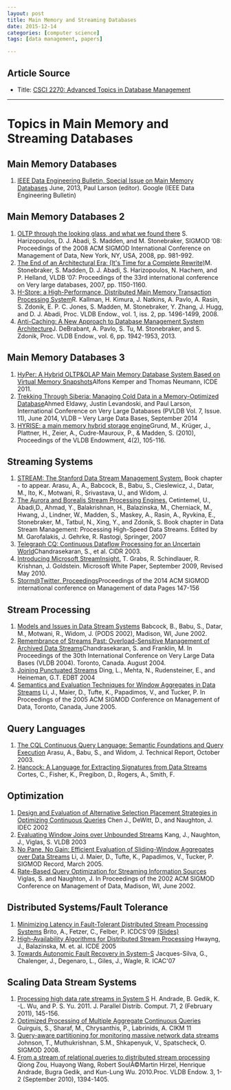 ```yaml
---
layout: post
title: Main Memory and Streaming Databases
date: 2015-12-14
categories: [computer science]
tags: [data management, papers]

---
```


## Article Source

* Title: [CSCI 2270: Advanced Topics in Database Management](http://cs.brown.edu/courses/cs227/home.html)

---

# Topics in Main Memory and Streaming Databases

## Main Memory Databases

1.  [IEEE Data Engineering Bulletin, Special Issue on Main Memory Databases](http://sungsoo.github.com/papers/ieee-june2013.pdf) June, 2013, Paul Larson (editor). Google (IEEE Data Engineering Bulletin)

## Main Memory Databases 2

1.  [OLTP through the looking glass, and what we found there](http://sungsoo.github.com/papers/mm2-oltplookingglass.pdf) S. Harizopoulos, D. J. Abadi, S. Madden, and M. Stonebraker, SIGMOD ’08: Proceedings of the 2008 ACM SIGMOD International Conference on Management of Data, New York, NY, USA, 2008, pp. 981-992.
2.  [The End of an Architectural Era: (It's Time for a Complete Rewrite)](http://sungsoo.github.com/papers/mm2-rewrite.pdf)M. Stonebraker, S. Madden, D. J. Abadi, S. Harizopoulos, N. Hachem, and P. Helland, VLDB ’07: Proceedings of the 33rd international conference on Very large databases, 2007, pp. 1150-1160.
3.  [H-Store: a High-Performance, Distributed Main Memory Transaction Processing System](http://sungsoo.github.com/papers/mm2-hstore.pdf)R. Kallman, H. Kimura, J. Natkins, A. Pavlo, A. Rasin, S. Zdonik, E. P. C. Jones, S. Madden, M. Stonebraker, Y. Zhang, J. Hugg, and D. J. Abadi, Proc. VLDB Endow., vol. 1, iss. 2, pp. 1496-1499, 2008.
4.  [Anti-Caching: A New Approach to Database Management System Architecture](http://sungsoo.github.com/papers/mm2-anticaching.pdf)J. DeBrabant, A. Pavlo, S. Tu, M. Stonebraker, and S. Zdonik, Proc. VLDB Endow., vol. 6, pp. 1942-1953, 2013.

## Main Memory Databases 3

1.  [HyPer: A Hybrid OLTP&OLAP Main Memory Database System Based on Virtual Memory Snapshots](http://sungsoo.github.com/papers/mm2-hyper.pdf)Alfons Kemper and Thomas Neumann, ICDE 2011.
2.  [Trekking Through Siberia: Managing Cold Data in a Memory-Optimized Database](http://sungsoo.github.com/papers/mm2-siberia.pdf)Ahmed Eldawy, Justin Levandoski, and Paul Larson, International Conference on Very Large Databases (PVLDB Vol. 7, Issue. 11), June 2014, VLDB – Very Large Data Bases, September 2014
3.  [HYRISE: a main memory hybrid storage engine](http://sungsoo.github.com/papers/mm2-hyrise.pdf)Grund, M., Krüger, J., Plattner, H., Zeier, A., Cudre-Mauroux, P., & Madden, S. (2010), Proceedings of the VLDB Endowment, 4(2), 105-116.

## Streaming Systems

1.  [STREAM: The Stanford Data Stream Management System.](http://sungsoo.github.com/papers/ss-STREAM.pdf) Book chapter - to appear. Arasu, A., A., Babcock, B., Babu, S., Cieslewicz, J., Datar, M., Ito, K., Motwani, R., Srivastava, U., and Widom, J.
2.  [The Aurora and Borealis Stream Processing Engines.](http://sungsoo.github.com/papers/ss-aurora.pdf) Cetintemel, U., Abadi,D., Ahmad, Y., Balakrishnan, H., Balazinska, M., Cherniack, M., Hwang, J., Lindner, W., Madden, S., Maskey, A., Rasin, A., Ryvkina, E., Stonebraker, M., Tatbul, N., Xing, Y., and Zdonik, S. Book chapter in Data Stream Management: Processing High-Speed Data Streams. Edited by M. Garofalakis, J. Gehrke, R. Rastogi, Springer, 2007
3.  [Telegraph CQ: Continuous Dataflow Processing for an Uncertain World](http://sungsoo.github.com/papers/ss-telegraphcq.pdf)Chandrasekaran, S., et al. CIDR 2003.
4.  [Introducing Microsoft StreamInsight.](http://sungsoo.github.com/papers/ss-microsoftcep.docx) T. Grabs, R. Schindlauer, R. Krishnan, J. Goldstein. Microsoft White Paper, September 2009, Revised May 2010.
5.  [Storm@Twitter, Proceedings](http://sungsoo.github.com/papers/ss-storm.pdf)Proceedings of the 2014 ACM SIGMOD international conference on Management of data Pages 147-156

## Stream Processing

1.  [Models and Issues in Data Stream Systems](http://sungsoo.github.com/papers/sp-modelsandissues.pdf) Babcock, B., Babu, S., Datar, M., Motwani, R., Widom, J. (PODS 2002), Madison, WI, June 2002.
2.  [Remembrance of Streams Past: Overload-Sensitive Management of Archived Data Streams](http://sungsoo.github.com/papers/sp-archivedstreams.pdf)Chandrasekaran, S. and Franklin, M. In Proceedings of the 30th International Conference on Very Large Data Bases (VLDB 2004). Toronto, Canada. August 2004.
3.  [Joining Punctuated Streams](http://sungsoo.github.com/papers/sp-pjoin.pdf) Ding, L., Mehta,  N., Rudensteiner, E., and Heineman, G.T. EDBT 2004
4.  [Semantics and Evaluation Techniques for Window Aggregates in Data Streams](http://sungsoo.github.com/papers/sp-semanticsevaluation.pdf) Li, J., Maier, D., Tufte, K., Papadimos, V., and Tucker, P. In Proceedings of the 2005 ACM SIGMOD Conference on Management of Data, Toronto, Canada, June 2005.

## Query Languages

1.  [The CQL Continuous Query Language: Semantic Foundations and Query Execution](http://sungsoo.github.com/papers/ql-cql.pdf) Arasu, A., Babu, S., and Widom, J. Technical Report, October 2003.
2.  [Hancock: A Language for Extracting Signatures from Data Streams](http://sungsoo.github.com/papers/ql-hancock.pdf) Cortes, C., Fisher, K., Pregibon, D., Rogers, A., Smith, F.


## Optimization

1.  [Design and Evaluation of Alternative Selection Placement Strategies in Optimizing Continuous Queries](http://sungsoo.github.com/papers/opt-designandevaluation.pdf) Chen J., DeWitt, D., and Naughton, J. IDEC 2002
2.  [Evaluating Window Joins over Unbounded Streams](http://sungsoo.github.com/papers/opt-windowjoin.pdf) Kang, J., Naughton, J., Viglas, S. VLDB 2003
3.  [No Pane, No Gain: Efficient Evaluation of Sliding-Window Aggregates over Data Streams](http://sungsoo.github.com/papers/opt-slidingwindowagg.pdf) Li, J. Maier, D., Tufte, K., Papadimos, V., Tucker, P. SIGMOD Record, March 2005.
4.  [Rate-Based Query Optimization for Streaming Information Sources](http://sungsoo.github.com/papers/opt-ratebasedquery.pdf) Viglas, S. and Naughton, J. In Proceedings of the 2002 ACM SIGMOD Conference on Management of Data, Madison, WI, June 2002.


## Distributed Systems/Fault Tolerance

1.  [Minimizing Latency in Fault-Tolerant Distributed Stream Processing Systems](http://sungsoo.github.com/papers/ds-minimizinglatency.pdf) Brito, A., Fetzer, C., Felber, P. ICDCS'09 [(Slides)](http://sungsoo.github.com/papers/ds-minimizinglatency-slides.pdf)
2.  [High-Availability Algorithms for Distributed Stream Processing](http://sungsoo.github.com/papers/ds-highavailability.pdf) Hwayng, J., Balazinska, M. et. al. ICDE 2005
3.  [Towards Autonomic Fault Recovery in System-S](http://sungsoo.github.com/papers/ds-towardsautomatic.pdf) Jacques-Silva, G., Chalenger, J., Degenaro, L., Giles, J., Wagle, R. ICAC'07

## Scaling Data Stream Systems

1.  [Processing high data rate streams in System S](http://sungsoo.github.com/papers/sds-processinghighdata.pdf) H. Andrade, B. Gedik, K. -L. Wu, and P. S. Yu. 2011. J. Parallel Distrib. Comput. 71, 2 (February 2011), 145-156.
2.  [Optimized Processing of Multiple Aggregate Continuous Queries](http://sungsoo.github.com/papers/sds-optimizedprocessing.pdf) Guirguis, S., Sharaf, M., Chrysanthis, P., Labrinids, A. CIKM 11
3.  [Query-aware partitioning for monitoring massive network data streams](http://sungsoo.github.com/papers/sds-queryaware.pdf) Johnson, T., Muthukrishnan, S.M., Shkapenyuk, V., Spatscheck, O. SIGMOD 2008.
4.  [From a stream of relational queries to distributed stream processing](http://sungsoo.github.com/papers/sds-streamrelational.pdf) Qiong Zou, Huayong Wang, Robert SoulÃ©Martin Hirzel, Henrique Andrade, Bugra Gedik, and Kun-Lung Wu. 2010.Proc. VLDB Endow. 3, 1-2 (September 2010), 1394-1405.

